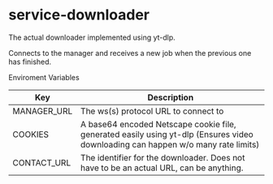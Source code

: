 # service-downloader

The actual downloader implemented using yt-dlp.

Connects to the manager and receives a new job when the previous one has finished.

Enviroment Variables

| Key         | Description                                                                                                                      |
| ----------- | -------------------------------------------------------------------------------------------------------------------------------- |
| MANAGER_URL | The ws(s) protocol URL to connect to                                                                                             |
| COOKIES     | A base64 encoded Netscape cookie file, generated easily using yt-dlp (Ensures video downloading can happen w/o many rate limits) |
| CONTACT_URL | The identifier for the downloader. Does not have to be an actual URL, can be anything.                                           |
